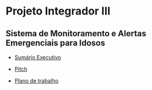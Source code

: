 # Projeto Integrador III

## Sistema de Monitoramento e Alertas Emergenciais para Idosos

- [Sumário Executivo](/modelo-sumario-executivo/outlatexdir/main.pdf)

- [Pitch](/pitch/Pitch%20PJI3.pdf)

- [Plano de trabalho](/plano-de-trabalho/modelo-PT.docx.pdf)
